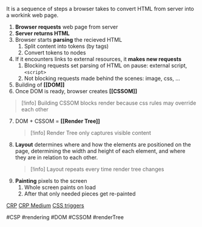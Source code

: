 It is a sequence of steps a browser takes to convert HTML from server into a workink web page.

1. **Browser requests** web page from server
2. **Server returns HTML**
3. Browser starts **parsing** the recieved HTML
	1. Split content into tokens (by tags)
	2. Convert tokens to nodes
4. If it encounters links to external resources, it **makes new requests**
	1. Blocking requests set parsing of HTML on pause: external script, `<script>`
	2. Not blocking requests made behind the scenes: image, css, ...
5. Building of **[[DOM]]**
6. Once DOM is ready, browser creates **[[CSSOM]]** 
> [!info] 
> Building CSSOM blocks render because css rules may override each other
7. DOM + CSSOM = **[[Render Tree]]**
   > [!info]
   > Render Tree only captures visible content
8. **Layout** determines where and how the elements are positioned on the page, determining the width and height of each element, and where they are in relation to each other.
   >[!info]
   >Layout repeats every time render tree changes
9. **Painting** pixels to the screen
	1. Whole screen paints on load
	2. After that only needed pieces get re-painted

[CRP](https://developer.mozilla.org/en-US/docs/Web/Performance/Critical_rendering_path)
[CRP Medium](https://medium.com/jspoint/how-the-browser-renders-a-web-page-dom-cssom-and-rendering-df10531c9969)
[CSS triggers](https://csstriggers.com/)

#CSP #rendering #DOM #CSSOM #renderTree